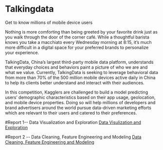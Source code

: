 # Talkingdata

Get to know millions of mobile device users



Nothing is more comforting than being greeted by your favorite drink just as you walk through the door of the corner café. While a thoughtful barista knows you take a macchiato every Wednesday morning at 8:15, it’s much more difficult in a digital space for your preferred brands to personalize your experience.

TalkingData, China’s largest third-party mobile data platform, understands that everyday choices and behaviors paint a picture of who we are and what we value. Currently, TalkingData is seeking to leverage behavioral data from more than 70% of the 500 million mobile devices active daily in China to help its clients better understand and interact with their audiences.

In this competition, Kagglers are challenged to build a model predicting users’ demographic characteristics based on their app usage, geolocation, and mobile device properties. Doing so will help millions of developers and brand advertisers around the world pursue data-driven marketing efforts which are relevant to their users and catered to their preferences.

#Report 1-- Data Visualization and Exploration
[Data Visulization and Exploration](https://cdn.rawgit.com/nareshv00/Talkingdata/master/EDA_Talkingdata%23Report1.html)


#Report 2 -- Data Cleaning, Feature Engineering and Modeling
[Data Cleaning, Feature Engineering and Modeling](https://cdn.rawgit.com/nareshv00/Talkingdata/master/DataCleaningAndModeling%23Report2.html)
